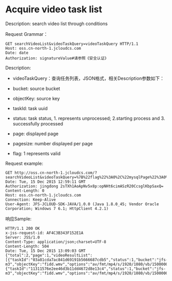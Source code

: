 # Acquire video task list

Description: search video list through conditions

Request Grammar：
```
GET searchVideoList&videoTaskQuery=videoTaskQuery HTTP/1.1
Host: oss.cn-north-1.jcloudcs.com
Date: date
Authorization: signatureValue#请参照《安全认证》
```
Description:

* videoTaskQuery：查询任务列表，JSON格式，相关Description参数如下：

* bucket: source bucket

* objectKey: source key

* taskId: task uuid

* status: task status, 1. represents unprocessed; 2.starting process and 3. successfully processed

* page: displayed page

* pagesize: number displayed per page

* flag: 1 represents valid

Request example:
```
GET http://oss.cn-north-1.jcloudcs.com/?searchVideoList&videoTaskQuery=%7B%22flag%22%3A0%2C%22mysqlPage%22%3A0%2C%22orderCloumn%22%3A%22update_time%22%2C%22orderType%22%3A%22desc%22%2C%22page%22%3A1%2C%22pageSize%22%3A10%2C%22status%22%3A0%7DHTTP/1.1
Date: Tue, 15 Dec 2015 12:59:11 GMT
Authorization: jingdong 2sTXh1AoApNv5x8p:opNHt6cimASzR20CcsglKbpSaxQ=
Content-Length: 0
Host: oss.cn-north-1.jcloudcs.com
Connection: Keep-Alive
User-Agent: JFS-JCLOUD-SDK-JAVA/1.0.0 (Java 1.8.0_45; Vendor Oracle Corporation; Windows 7 6.1; HttpClient 4.2.1)
```

响应Sample:
```
HTTP/1.1 200 OK
x-jss-request-id: AF4C3B343F152E1A
Server: JSS/1.0
Content-Type: application/json;charset=UTF-8
Content-Length: 504
Date: Tue, 15 Dec 2015 13:09:03 GMT
{"total":2,"page":1,"videoResultList":[{"taskId":"03a81cda7ac841d69191b5666687cdb5","status":1,"bucket":"jfs-m3","objectKey":"fidd.wmv","options":"av/fmt/mp4/s/1920/1080/vb/1500000/ab/128000/saveas/a2trOmFiYy53bXY","updateTime":1449166599000,"taskOutputObjectList":null},{"taskId":"11311576e2ee46d3b11dd4672d8e13c4","status":1,"bucket":"jfs-m3","objectKey":"fidd.wmv","options":"av/fmt/mp4/s/1920/1080/vb/1500000/ab/128000/saveas/a2trOmFiYy53bXY","updateTime":1449166260000,"taskOutputObjectList":null}]}
```
